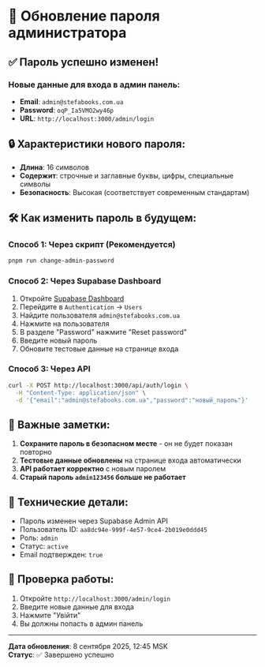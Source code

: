 # 🔐 Обновление пароля администратора

## ✅ Пароль успешно изменен!

### Новые данные для входа в админ панель:

- **Email**: `admin@stefabooks.com.ua`
- **Password**: `oqP_Ia5VMO2wy46p`
- **URL**: `http://localhost:3000/admin/login`

## 🔒 Характеристики нового пароля:

- **Длина**: 16 символов
- **Содержит**: строчные и заглавные буквы, цифры, специальные символы
- **Безопасность**: Высокая (соответствует современным стандартам)

## 🛠️ Как изменить пароль в будущем:

### Способ 1: Через скрипт (Рекомендуется)
```bash
pnpm run change-admin-password
```

### Способ 2: Через Supabase Dashboard
1. Откройте [Supabase Dashboard](https://supabase.com/dashboard)
2. Перейдите в `Authentication` → `Users`
3. Найдите пользователя `admin@stefabooks.com.ua`
4. Нажмите на пользователя
5. В разделе "Password" нажмите "Reset password"
6. Введите новый пароль
7. Обновите тестовые данные на странице входа

### Способ 3: Через API
```bash
curl -X POST http://localhost:3000/api/auth/login \
  -H "Content-Type: application/json" \
  -d '{"email":"admin@stefabooks.com.ua","password":"новый_пароль"}'
```

## 📝 Важные заметки:

1. **Сохраните пароль в безопасном месте** - он не будет показан повторно
2. **Тестовые данные обновлены** на странице входа автоматически
3. **API работает корректно** с новым паролем
4. **Старый пароль `admin123456` больше не работает**

## 🔧 Технические детали:

- Пароль изменен через Supabase Admin API
- Пользователь ID: `aa8dc94e-999f-4e57-9ce4-2b019e0ddd45`
- Роль: `admin`
- Статус: `active`
- Email подтвержден: `true`

## 🚀 Проверка работы:

1. Откройте `http://localhost:3000/admin/login`
2. Введите новые данные для входа
3. Нажмите "Увійти"
4. Вы должны попасть в админ панель

---

**Дата обновления**: 8 сентября 2025, 12:45 MSK  
**Статус**: ✅ Завершено успешно
